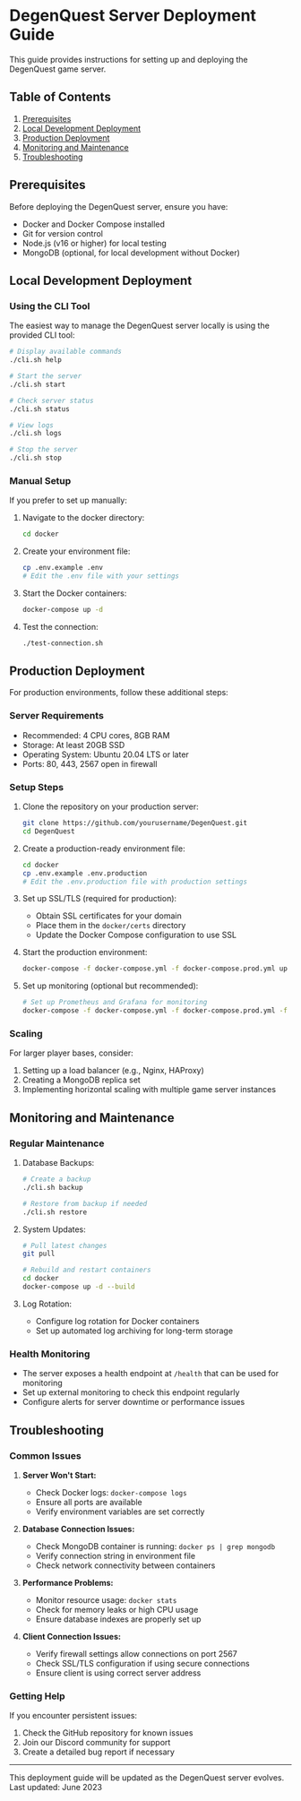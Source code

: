 # DegenQuest Server Deployment Guide

This guide provides instructions for setting up and deploying the DegenQuest game server.

## Table of Contents

1. [Prerequisites](#prerequisites)
2. [Local Development Deployment](#local-development-deployment)
3. [Production Deployment](#production-deployment)
4. [Monitoring and Maintenance](#monitoring-and-maintenance)
5. [Troubleshooting](#troubleshooting)

## Prerequisites

Before deploying the DegenQuest server, ensure you have:

- Docker and Docker Compose installed
- Git for version control
- Node.js (v16 or higher) for local testing
- MongoDB (optional, for local development without Docker)

## Local Development Deployment

### Using the CLI Tool

The easiest way to manage the DegenQuest server locally is using the provided CLI tool:

```bash
# Display available commands
./cli.sh help

# Start the server
./cli.sh start

# Check server status
./cli.sh status

# View logs
./cli.sh logs

# Stop the server
./cli.sh stop
```

### Manual Setup

If you prefer to set up manually:

1. Navigate to the docker directory:
   ```bash
   cd docker
   ```

2. Create your environment file:
   ```bash
   cp .env.example .env
   # Edit the .env file with your settings
   ```

3. Start the Docker containers:
   ```bash
   docker-compose up -d
   ```

4. Test the connection:
   ```bash
   ./test-connection.sh
   ```

## Production Deployment

For production environments, follow these additional steps:

### Server Requirements

- Recommended: 4 CPU cores, 8GB RAM
- Storage: At least 20GB SSD
- Operating System: Ubuntu 20.04 LTS or later
- Ports: 80, 443, 2567 open in firewall

### Setup Steps

1. Clone the repository on your production server:
   ```bash
   git clone https://github.com/yourusername/DegenQuest.git
   cd DegenQuest
   ```

2. Create a production-ready environment file:
   ```bash
   cd docker
   cp .env.example .env.production
   # Edit the .env.production file with production settings
   ```

3. Set up SSL/TLS (required for production):
   - Obtain SSL certificates for your domain
   - Place them in the `docker/certs` directory
   - Update the Docker Compose configuration to use SSL

4. Start the production environment:
   ```bash
   docker-compose -f docker-compose.yml -f docker-compose.prod.yml up -d
   ```

5. Set up monitoring (optional but recommended):
   ```bash
   # Set up Prometheus and Grafana for monitoring
   docker-compose -f docker-compose.yml -f docker-compose.prod.yml -f docker-compose.monitoring.yml up -d
   ```

### Scaling

For larger player bases, consider:

1. Setting up a load balancer (e.g., Nginx, HAProxy)
2. Creating a MongoDB replica set
3. Implementing horizontal scaling with multiple game server instances

## Monitoring and Maintenance

### Regular Maintenance

1. Database Backups:
   ```bash
   # Create a backup
   ./cli.sh backup
   
   # Restore from backup if needed
   ./cli.sh restore
   ```

2. System Updates:
   ```bash
   # Pull latest changes
   git pull
   
   # Rebuild and restart containers
   cd docker
   docker-compose up -d --build
   ```

3. Log Rotation:
   - Configure log rotation for Docker containers
   - Set up automated log archiving for long-term storage

### Health Monitoring

- The server exposes a health endpoint at `/health` that can be used for monitoring
- Set up external monitoring to check this endpoint regularly
- Configure alerts for server downtime or performance issues

## Troubleshooting

### Common Issues

1. **Server Won't Start:**
   - Check Docker logs: `docker-compose logs`
   - Ensure all ports are available
   - Verify environment variables are set correctly

2. **Database Connection Issues:**
   - Check MongoDB container is running: `docker ps | grep mongodb`
   - Verify connection string in environment file
   - Check network connectivity between containers

3. **Performance Problems:**
   - Monitor resource usage: `docker stats`
   - Check for memory leaks or high CPU usage
   - Ensure database indexes are properly set up

4. **Client Connection Issues:**
   - Verify firewall settings allow connections on port 2567
   - Check SSL/TLS configuration if using secure connections
   - Ensure client is using correct server address

### Getting Help

If you encounter persistent issues:

1. Check the GitHub repository for known issues
2. Join our Discord community for support
3. Create a detailed bug report if necessary

---

This deployment guide will be updated as the DegenQuest server evolves.
Last updated: June 2023 